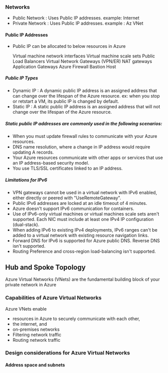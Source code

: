 ### Networks
 - Public Network : Uses Public IP addresses. example: Internet
 - Private Network : Uses Public IP addresses. example : Az VNet

#### Public IP Addresses
 - Public IP can be allocated to below resources in Azure

    Virtual machine network interfaces
    Virtual machine scale sets
    Public Load Balancers
    Virtual Network Gateways (VPN/ER)
    NAT gateways
    Application Gateways
    Azure Firewall
    Bastion Host

##### Public IP Types
 - Dynamic IP : A dynamic public IP address is an assigned address that can change over the lifespan of the Azure resource. ex: when you stop or retstart a VM, its public IP is changed by default.
 - Static IP : A static public IP address is an assigned address that will not change over the lifespan of the Azure resource. 


##### Static public IP addresses are commonly used in the following scenarios:
- When you must update firewall rules to communicate with your Azure resources.
- DNS name resolution, where a change in IP address would require updating A records.
- Your Azure resources communicate with other apps or services that use an IP address-based security model.
- You use TLS/SSL certificates linked to an IP address.

##### Limitations for IPv6
- VPN gateways cannot be used in a virtual network with IPv6 enabled, either directly or peered with "UseRemoteGateway".
- Public IPv6 addresses are locked at an idle timeout of 4 minutes.
- Azure doesn't support IPv6 communication for containers.
- Use of IPv6-only virtual machines or virtual machines scale sets aren't supported. Each NIC must include at least one IPv4 IP configuration (dual-stack).
- When adding IPv6 to existing IPv4 deployments, IPv6 ranges can't be added to a virtual network with existing resource navigation links.
- Forward DNS for IPv6 is supported for Azure public DNS. Reverse DNS isn't supported.
- Routing Preference and cross-region load-balancing isn't supported.




## Hub and Spoke Topology

Azure Virtual Networks (VNets) are the fundamental building block of your private network in Azure

### Capabilities of Azure Virtual Networks

Azure VNets enable 
- resources in Azure to securely communicate with each other, 
- the internet, and 
- on-premises networks 
- Filtering network traffic
- Routing network traffic

### Design considerations for Azure Virtual Networks
#### Address space and subnets